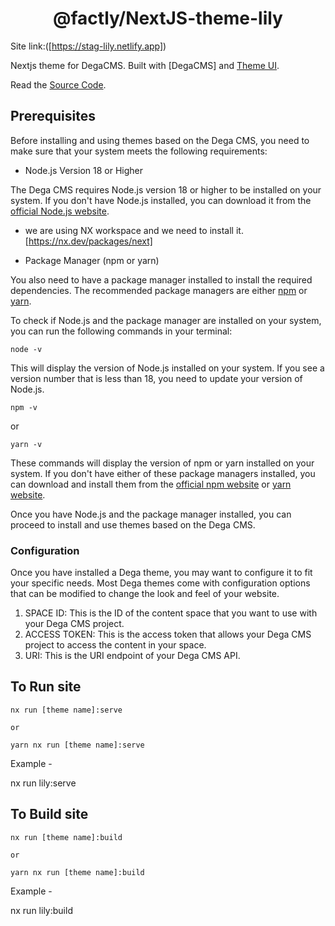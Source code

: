 <h1 align="center">
  @factly/NextJS-theme-lily
</h1>


Site link:([https://stag-lily.netlify.app])


Nextjs theme for DegaCMS. Built with [DegaCMS] and [Theme UI](https://theme-ui.com/).


Read the [Source Code](https://github.com/factly/nextjs-templates).


## Prerequisites

Before installing and using themes based on the Dega CMS, you need to make sure that your system meets the following requirements:

* Node.js Version 18 or Higher

The Dega CMS requires Node.js version 18 or higher to be installed on your system. If you don't have Node.js installed, you can download it from the [official Node.js website](https://nodejs.org/en/).


* we are using NX workspace and we need to install it. [https://nx.dev/packages/next]

* Package Manager (npm or yarn)

You also need to have a package manager installed to install the required dependencies. The recommended package managers are either [npm](https://www.npmjs.com/) or [yarn](https://yarnpkg.com/).

To check if Node.js and the package manager are installed on your system, you can run the following commands in your terminal:

```
node -v

```

This will display the version of Node.js installed on your system. If you see a version number that is less than 18, you need to update your version of Node.js.

```
npm -v

```

or

```
yarn -v

```


These commands will display the version of npm or yarn installed on your system. If you don't have either of these package managers installed, you can download and install them from the [official npm website](https://www.npmjs.com/) or [yarn website](https://yarnpkg.com/).

Once you have Node.js and the package manager installed, you can proceed to install and use themes based on the Dega CMS.


### Configuration

Once you have installed a Dega theme, you may want to configure it to fit your specific needs. Most Dega themes come with configuration options that can be modified to change the look and feel of your website.

1. SPACE ID: This is the ID of the content space that you want to use with your Dega CMS project.
2. ACCESS TOKEN: This is the access token that allows your Dega CMS project to access the content in your space.
3. URI: This is the URI endpoint of your Dega CMS API.


## To Run site

```
nx run [theme name]:serve

or

yarn nx run [theme name]:serve

```

Example -

nx run lily:serve

## To Build site

```
nx run [theme name]:build

or 

yarn nx run [theme name]:build

```
Example -

nx run lily:build
